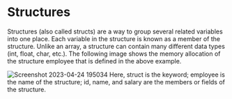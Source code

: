 # Structures
Structures (also called structs) are a way to group several related variables into one place. Each variable in the structure is known as a member of the structure. Unlike an array, a structure can contain many different data types (int, float, char, etc.).
The following image shows the memory allocation of the structure employee that is defined in the above example.

![Screenshot 2023-04-24 195034](https://user-images.githubusercontent.com/113619312/234025299-27dc703e-719f-47b9-bd9c-4c99c10e3885.png)
Here, struct is the keyword; employee is the name of the structure; id, name, and salary are the members or fields of the structure. 
